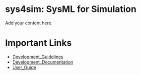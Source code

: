 # sys4sim: SysML for Simulation #

Add your content here.


# Important Links #

  * [Development\_Guidelines](Development_Guidelines.md)
  * [Development\_Documentation](Development_Documentation.md)
  * [User\_Guide](User_Guide.md)